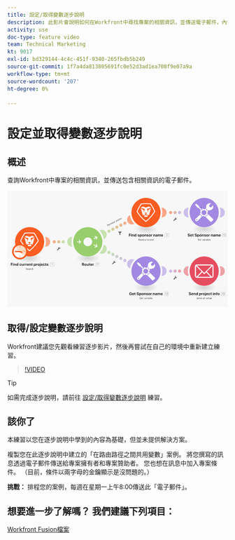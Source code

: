 ```yaml
---
title: 設定/取得變數逐步說明
description: 此影片會說明如何在Workfront中尋找專案的相關資訊，並傳送電子郵件，內含 [!DNL Adobe Workfront Fusion].
activity: use
doc-type: feature video
team: Technical Marketing
kt: 9017
exl-id: bd329144-4c4c-451f-9340-265fbdb5b249
source-git-commit: 1f7a4da813805691fc0e52d3ad1ea708f9e07a9a
workflow-type: tm+mt
source-wordcount: '207'
ht-degree: 0%

---
```


# 設定並取得變數逐步說明

## 概述

查詢Workfront中專案的相關資訊，並傳送包含相關資訊的電子郵件。

![融合場景的影像](assets/universal-connectors-and-routing-8.png)

## 取得/設定變數逐步說明

Workfront建議您先觀看練習逐步影片，然後再嘗試在自己的環境中重新建立練習。

>[!VIDEO](https://video.tv.adobe.com/v/335276/?quality=12)

>[!TIP]
>
>如需完成逐步說明，請前往 [設定/取得變數逐步說明](https://experienceleague.adobe.com/docs/workfront-learn/tutorials-workfront/fusion/exercises/set-get-variables.html?lang=en) 練習。

## 該你了

本練習以您在逐步說明中學到的內容為基礎，但並未提供解決方案。

複製您在此逐步說明中建立的「在路由路徑之間共用變數」案例。 將您撰寫的訊息透過電子郵件傳送給專案擁有者和專案贊助者。 您也想在訊息中加入專案條件。 （目前，條件以兩字母的金鑰顯示是沒問題的。）

**挑戰：** 排程您的案例，每週在星期一上午8:00傳送此「電子郵件」。

## 想要進一步了解嗎？ 我們建議下列項目：

[Workfront Fusion檔案](https://experienceleague.adobe.com/docs/workfront/using/adobe-workfront-fusion/workfront-fusion-2.html?lang=en)
